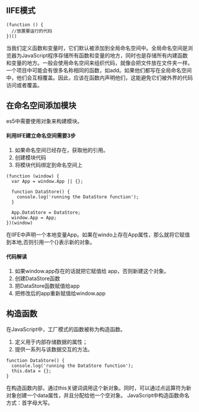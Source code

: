 ## IIFE模式
```
(function () {
  //放置要运行的代码
})()
```
当我们定义函数和变量时，它们默认被添加到全局命名空间中。全局命名空间是浏览器为JavaScript程序存储所有函数和变量的地方，同时也是存储所有内建函数和变量的地方。一般会使用命名空间来组织代码，就像会把文件放在文件夹一样。一个项目中可能会有很多名称相同的函数，如add。如果他们都写在全局命名空间中，他们会互相覆盖。因此，应该在函数内声明他们，这能避免它们被外界的代码访问或者覆盖。

## 在命名空间添加模块
es5中需要使用对象来构建模块。
#### 利用IIFE建立命名空间需要3步
1. 如果命名空间已经存在，获取他的引用。
2. 创建模块代码
3. 将模块代码绑定到命名空间上
```
(function (window) {
  var App = window.App || {};

  function DataStore() {
    console.log('running the DataStore function');
  }

  App.DataStore = DataStore;
  window.App = App;
})(window)
```
在IIFE中声明一个本地变量App。如果在windo上存在App属性，那么就将它赋值到本地,否则引用一个{}表示新的对象。
#### 代码解读
1. 如果window.app存在的话就把它赋值给 app，否则新建这个对象。
2. 创建DataStore函数
3. 把DataStore函数赋值给app
4. 把修改后的app重新赋值给window.app
## 构造函数
在JavaScript中，工厂模式的函数被称为构造函数。
1. 定义用于内部存储数据的属性；
2. 提供一系列与该数据交互的方法。
```
function DataStore() {
  console.log('running the DataStore function');
  this.data = {};
}
```
在构造函数内部，通过this关键词调用这个新对象。同时，可以通过点运算符为新对象创建一个data属性，并且分配给他一个空对象。
JavaScript中构造函数命名方式：首字母大写。
